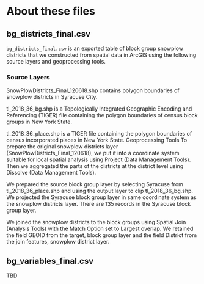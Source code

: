 # About these files

## bg_districts_final.csv

`bg_districts_final.csv` is an exported table of block group snowplow districts that we constructed from spatial data in ArcGIS using the following source layers and geoprocessing tools.

### Source Layers

SnowPlowDistricts_Final_120618.shp contains polygon boundaries of snowplow districts in Syracuse City.

tl_2018_36_bg.shp is a Topologically Integrated Geographic Encoding and Referencing (TIGER) file containing the polygon boundaries of census block groups in New York State.

tl_2018_36_place.shp is a TIGER file containing the polygon boundaries of census incorporated places in New York State.
Geoprocessing Tools
To prepare the original snowplow districts layer (SnowPlowDistricts_Final_120618), we put it into a coordinate system suitable for local spatial analysis using Project (Data Management Tools).  Then we aggregated the parts of the districts at the district level using Dissolve (Data Management Tools).

We prepared the source block group layer by selecting Syracuse from tl_2018_36_place.shp and using the output layer to clip tl_2018_36_bg.shp. We projected the Syracuse block group layer in same coordinate system as the snowplow districts layer. There are 135 records in the Syracuse block group layer.

We joined the snowplow districts to the block groups using Spatial Join (Analysis Tools) with the Match Option set to Largest overlap. We retained the field GEOID from the target, block group layer and the field District from the join features, snowplow district layer.

## bg_variables_final.csv

TBD
